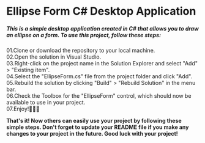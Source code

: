 <H1/><b>Ellipse Form C# Desktop Application</b></H1>

<h5>This is a simple desktop application created in C# that allows you to draw an ellipse on a form. To use this project, follow these steps:</h5>

   01.Clone or download the repository to your local machine.<br/>
   02.Open the solution in Visual Studio.<br/>
   03.Right-click on the project name in the Solution Explorer and select "Add" > "Existing item".<br/>
   04.Select the "EllipseForm.cs" file from the project folder and click "Add".<br/>
   05.Rebuild the solution by clicking "Build" > "Rebuild Solution" in the menu bar.<br/>
   06.Check the Toolbox for the "EllipseForm" control, which should now be available to use in your project.<br/>
   07.Enjoy!🤞🤞🤞<br/>

<b>That's it! Now others can easily use your project by following these simple steps. Don't forget to update your README file if you make any changes to your project in the future. Good luck with your project!</b>
